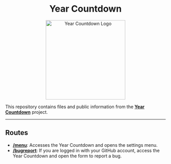 <div align="center">
  <h1>Year Countdown</h1>
  <img width="250" src="https://i.imgur.com/H7oHIwF.png" alt="Year Countdown Logo"/>
</div>

This repository contains files and public information from the **[Year Countdown](https://mateusofcz.github.io/YearCountdown/#/)** project.
<hr>

## Routes
- **[/menu](https://mateusofcz.github.io/YearCountdown/#/menu)**: Accesses the Year Countdown and opens the settings menu.
- **[/bugreport](https://mateusofcz.github.io/YearCountdown/#/bugreport)**: If you are logged in with your GitHub account, access the Year Countdown and open the form to report a bug.
